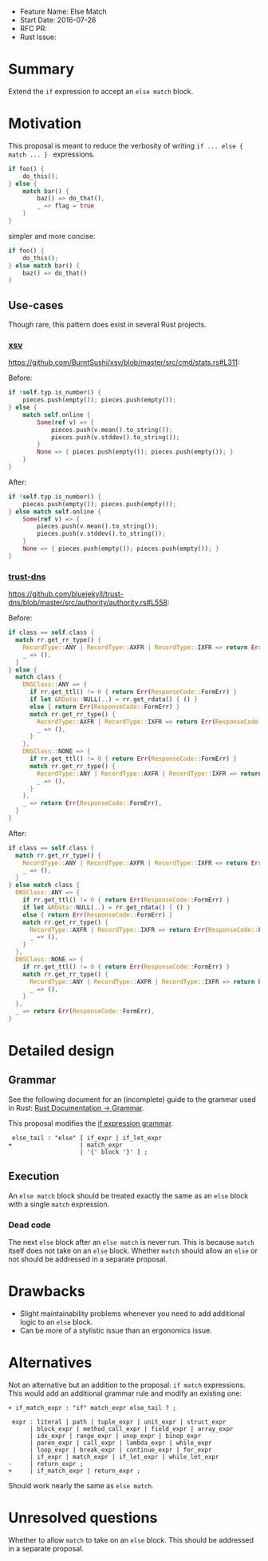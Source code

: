 - Feature Name: Else Match
- Start Date: 2016-07-26
- RFC PR:
- Rust Issue:

# Summary
[summary]: #summary

Extend the `if` expression to accept an `else match` block.

# Motivation
[motivation]: #motivation

This proposal is meant to reduce the verbosity of writing `if ... else { match ... } ` expressions.

```rust
if foo() {
    do_this();
} else {
    match bar() {
        baz() => do_that(),
        _ => flag = true
    }
}
```

simpler and more concise:

```rust
if foo() {
    do_this();
} else match bar() {
    baz() => do_that()
}
```

## Use-cases

Though rare, this pattern does exist in several Rust projects.

### [xsv](https://github.com/BurntSushi/xsv)

<https://github.com/BurntSushi/xsv/blob/master/src/cmd/stats.rs#L311>:

Before:

```rust
if !self.typ.is_number() {
    pieces.push(empty()); pieces.push(empty());
} else {
    match self.online {
        Some(ref v) => {
            pieces.push(v.mean().to_string());
            pieces.push(v.stddev().to_string());
        }
        None => { pieces.push(empty()); pieces.push(empty()); }
    }
}
```

After:

```rust
if !self.typ.is_number() {
    pieces.push(empty()); pieces.push(empty());
} else match self.online {
    Some(ref v) => {
        pieces.push(v.mean().to_string());
        pieces.push(v.stddev().to_string());
    }
    None => { pieces.push(empty()); pieces.push(empty()); }
}
```

### [trust-dns](https://github.com/bluejekyll/trust-dns)

<https://github.com/bluejekyll/trust-dns/blob/master/src/authority/authority.rs#L558>:

Before:

```rust
if class == self.class {
  match rr.get_rr_type() {
    RecordType::ANY | RecordType::AXFR | RecordType::IXFR => return Err(ResponseCode::FormErr),
    _ => (),
  }
} else {
  match class {
    DNSClass::ANY => {
      if rr.get_ttl() != 0 { return Err(ResponseCode::FormErr) }
      if let &RData::NULL(..) = rr.get_rdata() { () }
      else { return Err(ResponseCode::FormErr) }
      match rr.get_rr_type() {
        RecordType::AXFR | RecordType::IXFR => return Err(ResponseCode::FormErr),
        _ => (),
      }
    },
    DNSClass::NONE => {
      if rr.get_ttl() != 0 { return Err(ResponseCode::FormErr) }
      match rr.get_rr_type() {
        RecordType::ANY | RecordType::AXFR | RecordType::IXFR => return Err(ResponseCode::FormErr),
        _ => (),
      }
    },
    _ => return Err(ResponseCode::FormErr),
  }
}
```

After:

```rust
if class == self.class {
  match rr.get_rr_type() {
    RecordType::ANY | RecordType::AXFR | RecordType::IXFR => return Err(ResponseCode::FormErr),
    _ => (),
  }
} else match class {
  DNSClass::ANY => {
    if rr.get_ttl() != 0 { return Err(ResponseCode::FormErr) }
    if let &RData::NULL(..) = rr.get_rdata() { () }
    else { return Err(ResponseCode::FormErr) }
    match rr.get_rr_type() {
      RecordType::AXFR | RecordType::IXFR => return Err(ResponseCode::FormErr),
      _ => (),
    }
  },
  DNSClass::NONE => {
    if rr.get_ttl() != 0 { return Err(ResponseCode::FormErr) }
    match rr.get_rr_type() {
      RecordType::ANY | RecordType::AXFR | RecordType::IXFR => return Err(ResponseCode::FormErr),
      _ => (),
    }
  },
  _ => return Err(ResponseCode::FormErr),
}
```

# Detailed design
[design]: #detailed-design

## Grammar

See the following document for an (incomplete) guide to the grammar used in Rust:
[Rust Documentation → Grammar](https://doc.rust-lang.org/grammar.html).

This proposal modifies the
[if expression grammar](https://doc.rust-lang.org/grammar.html#if-expressions).

```
 else_tail : "else" [ if_expr | if_let_expr
+                   | match_expr
                    | '{' block '}' ] ;
```

## Execution

An `else match` block should be treated exactly the same as an `else` block with a single `match`
expression.

### Dead code

The next `else` block after an `else match` is never run. This is because `match` itself does not
take on an `else` block. Whether `match` should allow an `else` or not should be addressed in a
separate proposal.

# Drawbacks
[drawbacks]: #drawbacks

- Slight maintainability problems whenever you need to add additional logic to an `else` block.
- Can be more of a stylistic issue than an ergonomics issue.

# Alternatives
[alternatives]: #alternatives

Not an alternative but an addition to the proposal: `if match` expressions. This would add an
additional grammar rule and modify an existing one:

```
+ if_match_expr : "if" match_expr else_tail ? ;
```

```
 expr : literal | path | tuple_expr | unit_expr | struct_expr
      | block_expr | method_call_expr | field_expr | array_expr
      | idx_expr | range_expr | unop_expr | binop_expr
      | paren_expr | call_expr | lambda_expr | while_expr
      | loop_expr | break_expr | continue_expr | for_expr
      | if_expr | match_expr | if_let_expr | while_let_expr
-     | return_expr ;
+     | if_match_expr | return_expr ;
```

Should work nearly the same as `else match`.

# Unresolved questions
[unresolved]: #unresolved-questions

Whether to allow `match` to take on an `else` block. This should be addressed
in a separate proposal.
